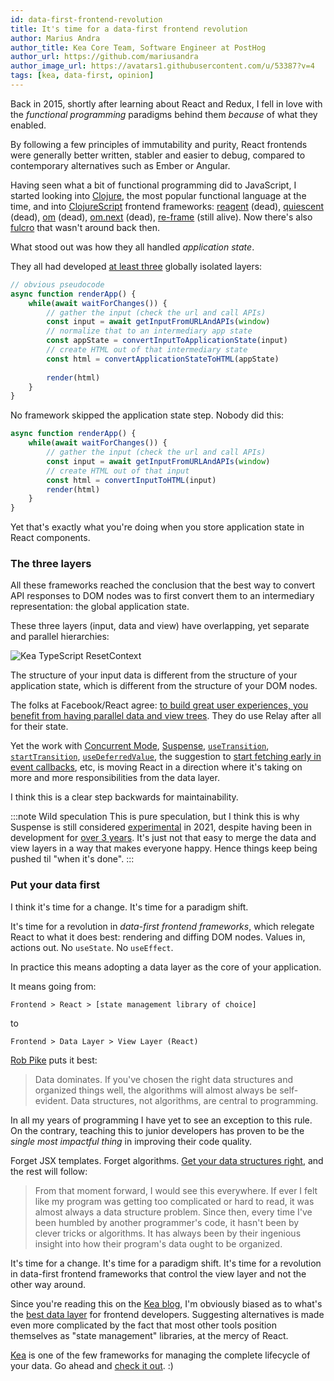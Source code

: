 ```yaml
---
id: data-first-frontend-revolution
title: It's time for a data-first frontend revolution
author: Marius Andra
author_title: Kea Core Team, Software Engineer at PostHog
author_url: https://github.com/mariusandra
author_image_url: https://avatars1.githubusercontent.com/u/53387?v=4
tags: [kea, data-first, opinion]
---
```


Back in 2015, shortly after learning about React and Redux, I fell in love with the *functional programming* paradigms behind them *because* of what they enabled. 

By following a few principles of immutability and purity, React frontends were generally better written, stabler and easier to debug, compared to contemporary alternatives such as Ember or Angular.

Having seen what a bit of functional programming did to JavaScript, I started looking into [Clojure](https://learnxinyminutes.com/docs/clojure/), the most popular functional language at the time, and into [ClojureScript](https://clojurescript.org/) frontend frameworks: [reagent](https://github.com/reagent-project/reagent) (dead), [quiescent](https://github.com/levand/quiescent) (dead), [om](https://github.com/omcljs/om) (dead), [om.next](https://github.com/omcljs/om/wiki/Quick-Start-(om.next)) (dead), [re-frame](https://github.com/day8/re-frame) (still alive). Now there's also [fulcro](https://github.com/fulcrologic/fulcro) that wasn't around back then.

What stood out was how they all handled *application state*. 

They all had developed [at least three](http://day8.github.io/re-frame/a-loop/) globally isolated layers:

```js
// obvious pseudocode
async function renderApp() {
    while(await waitForChanges()) {
        // gather the input (check the url and call APIs)
        const input = await getInputFromURLAndAPIs(window)
        // normalize that to an intermediary app state
        const appState = convertInputToApplicationState(input)
        // create HTML out of that intermediary state
        const html = convertApplicationStateToHTML(appState)
        
        render(html)
    }
}
```

No framework skipped the application state step. Nobody did this:

```js
async function renderApp() {
    while(await waitForChanges()) {
        // gather the input (check the url and call APIs)
        const input = await getInputFromURLAndAPIs(window)
        // create HTML out of that input
        const html = convertInputToHTML(input)
        render(html)
    }
}
```

Yet that's exactly what you're doing when you store application state in React components.

### The three layers

All these frameworks reached the conclusion that the best way to convert API responses to DOM nodes was to first convert them to an intermediary representation: the global application state.

These three layers (input, data and view) have overlapping, yet separate and parallel hierarchies:

<img alt="Kea TypeScript ResetContext" src="/img/blog/react/three-layers.png" loading="lazy" />

The structure of your input data is different from the structure of your application state, which is different from the structure of your DOM nodes.

The folks at Facebook/React agree: [to build great user experiences, you benefit from having parallel data and view trees](https://reactjs.org/blog/2019/11/06/building-great-user-experiences-with-concurrent-mode-and-suspense.html#parallel-data-and-view-trees). They do use Relay after all for their state.

Yet the work with [Concurrent Mode](https://reactjs.org/docs/concurrent-mode-intro.html), [Suspense](https://reactjs.org/docs/concurrent-mode-suspense.html), [`useTransition`](https://reactjs.org/docs/concurrent-mode-patterns.html#transitions), [`startTransition`](https://reactjs.org/docs/concurrent-mode-patterns.html#wrapping-setstate-in-a-transition), [`useDeferredValue`](https://reactjs.org/docs/concurrent-mode-patterns.html#deferring-a-value), the suggestion to [start fetching early in event callbacks](https://reactjs.org/docs/concurrent-mode-suspense.html#start-fetching-early), etc, is moving React in a direction where it's taking on more and more responsibilities from the data layer.

I think this is a clear step backwards for maintainability.

:::note Wild speculation
This is pure speculation, but I think this is why Suspense is still considered [experimental](https://reactjs.org/docs/concurrent-mode-suspense.html) in 2021, despite having been in development for [over 3 years](https://reactjs.org/blog/2018/11/27/react-16-roadmap.html). It's just not that easy to merge the data and view layers in a way that makes everyone happy. Hence things keep being pushed til "when it's done".
:::

### Put your data first

I think it's time for a change. It's time for a paradigm shift.

It's time for a revolution in *data-first frontend frameworks*, which relegate React to what it does best: rendering and diffing DOM nodes. Values in, actions out. No `useState`. No `useEffect`.

In practice this means adopting a data layer as the core of your application. 

It means going from:

```
Frontend > React > [state management library of choice]
```

to

```
Frontend > Data Layer > View Layer (React)
```

[Rob Pike](https://users.ece.utexas.edu/~adnan/pike.html) puts it best:

> Data dominates. If you've chosen the right data structures and organized things well, the algorithms will almost always be self-evident. Data structures, not algorithms, are central to programming.

In all my years of programming I have yet to see an exception to this rule. On the contrary, teaching this to junior developers has proven to be the *single most impactful thing* in improving their code quality.

Forget JSX templates. Forget algorithms. [Get your data structures right](https://acco.io/i-escaped-node), and the rest will follow:

> From that moment forward, I would see this everywhere. If ever I felt like my program was getting too complicated or hard to read, it was almost always a data structure problem. Since then, every time I've been humbled by another programmer's code, it hasn't been by clever tricks or algorithms. It has always been by their ingenious insight into how their program's data ought to be organized.

It's time for a change. It's time for a paradigm shift. It's time for a revolution in data-first frontend frameworks that control the view layer and not the other way around.

Since you're reading this on the [Kea blog](https://kea.js.org/blog/), I'm obviously biased as to what's the [best data layer](https://kea.js.org) for frontend developers. Suggesting alternatives is made even more complicated by the fact that most other tools position themselves as "state management" libraries, at the mercy of React. 

[Kea](https://kea.js.org) is one of the few frameworks for managing the complete lifecycle of your data. Go ahead and [check it out](https://kea.js.org). :)

